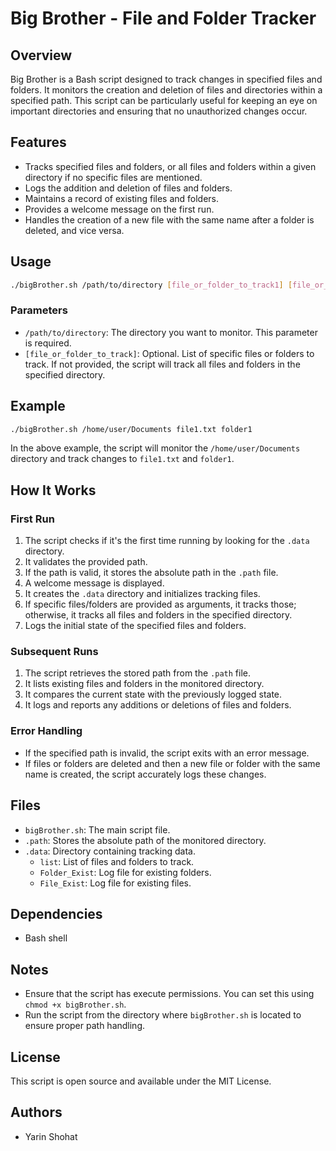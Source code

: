 # Big Brother - File and Folder Tracker

## Overview

Big Brother is a Bash script designed to track changes in specified files and folders. It monitors the creation and deletion of files and directories within a specified path. This script can be particularly useful for keeping an eye on important directories and ensuring that no unauthorized changes occur.

## Features

- Tracks specified files and folders, or all files and folders within a given directory if no specific files are mentioned.
- Logs the addition and deletion of files and folders.
- Maintains a record of existing files and folders.
- Provides a welcome message on the first run.
- Handles the creation of a new file with the same name after a folder is deleted, and vice versa.

## Usage

```bash
./bigBrother.sh /path/to/directory [file_or_folder_to_track1] [file_or_folder_to_track2] ...
```

### Parameters

- `/path/to/directory`: The directory you want to monitor. This parameter is required.
- `[file_or_folder_to_track]`: Optional. List of specific files or folders to track. If not provided, the script will track all files and folders in the specified directory.

## Example

```bash
./bigBrother.sh /home/user/Documents file1.txt folder1
```

In the above example, the script will monitor the `/home/user/Documents` directory and track changes to `file1.txt` and `folder1`.

## How It Works

### First Run

1. The script checks if it's the first time running by looking for the `.data` directory.
2. It validates the provided path.
3. If the path is valid, it stores the absolute path in the `.path` file.
4. A welcome message is displayed.
5. It creates the `.data` directory and initializes tracking files.
6. If specific files/folders are provided as arguments, it tracks those; otherwise, it tracks all files and folders in the specified directory.
7. Logs the initial state of the specified files and folders.

### Subsequent Runs

1. The script retrieves the stored path from the `.path` file.
2. It lists existing files and folders in the monitored directory.
3. It compares the current state with the previously logged state.
4. It logs and reports any additions or deletions of files and folders.

### Error Handling

- If the specified path is invalid, the script exits with an error message.
- If files or folders are deleted and then a new file or folder with the same name is created, the script accurately logs these changes.

## Files

- `bigBrother.sh`: The main script file.
- `.path`: Stores the absolute path of the monitored directory.
- `.data`: Directory containing tracking data.
  - `list`: List of files and folders to track.
  - `Folder_Exist`: Log file for existing folders.
  - `File_Exist`: Log file for existing files.

## Dependencies

- Bash shell

## Notes

- Ensure that the script has execute permissions. You can set this using `chmod +x bigBrother.sh`.
- Run the script from the directory where `bigBrother.sh` is located to ensure proper path handling.

## License

This script is open source and available under the MIT License.

## Authors

- Yarin Shohat
